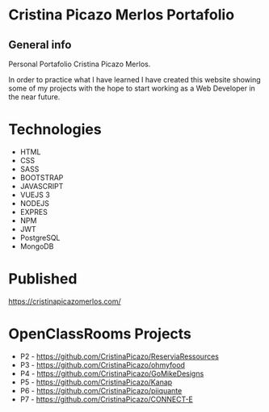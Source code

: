 # Cristina Picazo Merlos Portafolio

## General info
Personal Portafolio Cristina Picazo Merlos.

In order to practice what I have learned I have created this website showing some of my projects with the hope to start working as a Web Developer in the near future.

# Technologies
  * HTML
  * CSS
  * SASS
  * BOOTSTRAP
  * JAVASCRIPT
  * VUEJS 3
  * NODEJS
  * EXPRES
  * NPM
  * JWT
  * PostgreSQL
  * MongoDB
  
# Published
 https://cristinapicazomerlos.com/

# OpenClassRooms Projects
  * P2 - https://github.com/CristinaPicazo/ReserviaRessources
  * P3 - https://github.com/CristinaPicazo/ohmyfood
  * P4 - https://github.com/CristinaPicazo/GoMikeDesigns
  * P5 - https://github.com/CristinaPicazo/Kanap
  * P6 - https://github.com/CristinaPicazo/piiquante
  * P7 - https://github.com/CristinaPicazo/CONNECT-E
